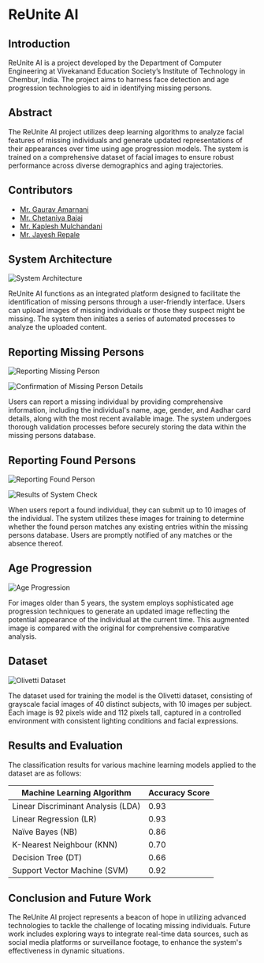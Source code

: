 # ReUnite AI

## Introduction

ReUnite AI is a project developed by the Department of Computer Engineering at Vivekanand Education Society’s Institute of Technology in Chembur, India. The project aims to harness face detection and age progression technologies to aid in identifying missing persons.

## Abstract

The ReUnite AI project utilizes deep learning algorithms to analyze facial features of missing individuals and generate updated representations of their appearances over time using age progression models. The system is trained on a comprehensive dataset of facial images to ensure robust performance across diverse demographics and aging trajectories.

## Contributors

- [Mr. Gaurav Amarnani](https://github.com/GauravAmarnani)
- [Mr. Chetaniya Bajaj](https://github.com/ChetaniyaBajaj)
- [Mr. Kaplesh Mulchandani](https://github.com/KapleshMulchandani)
- [Mr. Jayesh Repale](https://gitlab.com/jayeshrepale2002)


## System Architecture

![System Architecture](https://github.com/GauravAmarnani/reunite-ai/blob/main/images/Architecture.png)

ReUnite AI functions as an integrated platform designed to facilitate the identification of missing persons through a user-friendly interface. Users can upload images of missing individuals or those they suspect might be missing. The system then initiates a series of automated processes to analyze the uploaded content.

## Reporting Missing Persons

![Reporting Missing Person](https://github.com/GauravAmarnani/reunite-ai/blob/main/images/Report_Missing_Details.png)

![Confirmation of Missing Person Details](https://github.com/GauravAmarnani/reunite-ai/blob/main/images/Report_Missing_Details_Confirmation.png)

Users can report a missing individual by providing comprehensive information, including the individual's name, age, gender, and Aadhar card details, along with the most recent available image. The system undergoes thorough validation processes before securely storing the data within the missing persons database.

## Reporting Found Persons

![Reporting Found Person](https://github.com/GauravAmarnani/reunite-ai/blob/main/images/Report_Missing_Found.png)

![Results of System Check](https://github.com/GauravAmarnani/reunite-ai/blob/main/images/Report_Missing_Found_Final_Page.png)

When users report a found individual, they can submit up to 10 images of the individual. The system utilizes these images for training to determine whether the found person matches any existing entries within the missing persons database. Users are promptly notified of any matches or the absence thereof.

## Age Progression

![Age Progression](https://github.com/GauravAmarnani/reunite-ai/blob/main/images/Age_Progression.png)

For images older than 5 years, the system employs sophisticated age progression techniques to generate an updated image reflecting the potential appearance of the individual at the current time. This augmented image is compared with the original for comprehensive comparative analysis.

## Dataset

![Olivetti Dataset](https://github.com/GauravAmarnani/reunite-ai/blob/main/images/Olivetti_dataset.png)

The dataset used for training the model is the Olivetti dataset, consisting of grayscale facial images of 40 distinct subjects, with 10 images per subject. Each image is 92 pixels wide and 112 pixels tall, captured in a controlled environment with consistent lighting conditions and facial expressions.

## Results and Evaluation

The classification results for various machine learning models applied to the dataset are as follows:

| Machine Learning Algorithm | Accuracy Score |
|----------------------------|----------------|
| Linear Discriminant Analysis (LDA) | 0.93 |
| Linear Regression (LR) | 0.93 |
| Naïve Bayes (NB) | 0.86 |
| K-Nearest Neighbour (KNN) | 0.70 |
| Decision Tree (DT) | 0.66 |
| Support Vector Machine (SVM) | 0.92 |

## Conclusion and Future Work

The ReUnite AI project represents a beacon of hope in utilizing advanced technologies to tackle the challenge of locating missing individuals. Future work includes exploring ways to integrate real-time data sources, such as social media platforms or surveillance footage, to enhance the system's effectiveness in dynamic situations.
